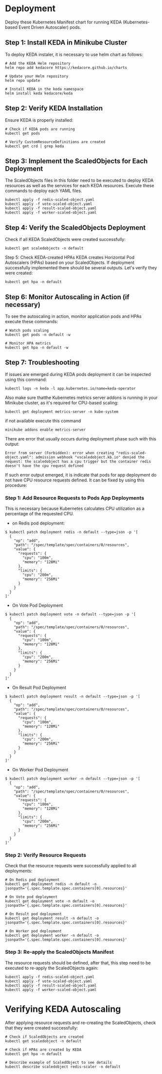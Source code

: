 # Deployment 
Deploy these Kubernetes Manifest chart for running KEDA (Kubernetes-based Event Driven Autoscaler) pods.

## Step 1: Install KEDA in Minikube Cluster
To deploy KEDA instaler, it is necessary to use helm chart as follows:

```
# Add the KEDA Helm repository
helm repo add kedacore https://kedacore.github.io/charts

# Update your Helm repository
helm repo update

# Install KEDA in the keda namespace
helm install keda kedacore/keda
```

## Step 2: Verify KEDA Installation
Ensure KEDA is properly installed:

```
# Check if KEDA pods are running
kubectl get pods 

# Verify CustomResourceDefinitions are created
kubectl get crd | grep keda
```

## Step 3: Implement the ScaledObjects for Each Deployment
The ScaledObjects files in this folder need to be executed to deploy KEDA resources as well as the services for each KEDA resources.
Execute these commands to deploy each YAML files.

```
kubectl apply -f redis-scaled-object.yaml
kubectl apply -f vote-scaled-object.yaml
kubectl apply -f result-scaled-object.yaml
kubectl apply -f worker-scaled-object.yaml
```

## Step 4: Verify the ScaledObjects Deployment
Check if all KEDA ScaledObjects were created successfully:

```
kubectl get scaledobjects -n default
```

Step 5: Check KEDA-created HPAs
KEDA creates Horizontal Pod Autoscalers (HPAs) based on your ScaledObjects. 
If deployment successfully implemented there should be several outputs. Let's verify they were created:

```
kubectl get hpa -n default
```

## Step 6: Monitor Autoscaling in Action (if necessary)
To see the autoscaling in action, monitor application pods and HPAs execute these commands:

```
# Watch pods scaling
kubectl get pods -n default -w

# Monitor HPA metrics
kubectl get hpa -n default -w
```

## Step 7: Troubleshooting
If issues are emerged during KEDA pods deployment it can be inspected using this command:

```
kubectl logs -n keda -l app.kubernetes.io/name=keda-operator
```

Also make sure thatthe Kubernetes metrics server addons is running in your Minikube cluster, as it's required for CPU-based scaling:

```
kubectl get deployment metrics-server -n kube-system
```

if not available execute this command

```
minikube addons enable metrics-server
```

There are error that usually occurs during deployment phase such with this output:

```
Error from server (Forbidden): error when creating "redis-scaled-object.yaml": admission webhook "vscaledobject.kb.io" denied the request: the scaledobject has a cpu trigger but the container redis doesn't have the cpu request defined
```

If such error output emerged, it is indicate that pods for app deployment do not have CPU resource requests defined.
It can be fixed by using this procedure:

### Step 1: Add Resource Requests to Pods App Deployments
This is necessary because Kubernetes calculates CPU utilization as a percentage of the requested CPU. 

* on Redis pod deployment:

```
$ kubectl patch deployment redis -n default --type=json -p '[
  {
    "op": "add", 
    "path": "/spec/template/spec/containers/0/resources", 
    "value": {
      "requests": {
        "cpu": "100m",
        "memory": "128Mi"
      },
      "limits": {
        "cpu": "200m",
        "memory": "256Mi"
      }
    }
  }
]'
```

* On Vote Pod Deployment

```
$ kubectl patch deployment vote -n default --type=json -p '[
  {
    "op": "add", 
    "path": "/spec/template/spec/containers/0/resources", 
    "value": {
      "requests": {
        "cpu": "100m",
        "memory": "128Mi"
      },
      "limits": {
        "cpu": "200m",
        "memory": "256Mi"
      }
    }
  }
]'
```

* On Result Pod Deployment

```
$ kubectl patch deployment result -n default --type=json -p '[
  {
    "op": "add", 
    "path": "/spec/template/spec/containers/0/resources", 
    "value": {
      "requests": {
        "cpu": "100m",
        "memory": "128Mi"
      },
      "limits": {
        "cpu": "200m",
        "memory": "256Mi"
      }
    }
  }
]'
```

* On Worker Pod Deployment

```
$ kubectl patch deployment worker -n default --type=json -p '[
  {
    "op": "add", 
    "path": "/spec/template/spec/containers/0/resources", 
    "value": {
      "requests": {
        "cpu": "100m",
        "memory": "128Mi"
      },
      "limits": {
        "cpu": "200m",
        "memory": "256Mi"
      }
    }
  }
]'
```

### Step 2: Verify Resource Requests
Check that the resource requests were successfully applied to all deployments:

```
# On Redis pod deployment
kubectl get deployment redis -n default -o jsonpath='{.spec.template.spec.containers[0].resources}'

# On Vote pod deployment
kubectl get deployment vote -n default -o jsonpath='{.spec.template.spec.containers[0].resources}'

# On Result pod deployment
kubectl get deployment result -n default -o jsonpath='{.spec.template.spec.containers[0].resources}'

# On Worker pod deployment
kubectl get deployment worker -n default -o jsonpath='{.spec.template.spec.containers[0].resources}'
```

### Step 3: Re-apply the ScaledObjects Manifest
The resource requests should be defined, after that, this step need to be executed to re-apply the ScaledObjects again:

```
kubectl apply -f redis-scaled-object.yaml
kubectl apply -f vote-scaled-object.yaml
kubectl apply -f result-scaled-object.yaml
kubectl apply -f worker-scaled-object.yaml
```

# Verifying KEDA Autoscaling
After applying resource requests and re-creating the ScaledObjects, check that they were created successfully:

```
# Check if ScaledObjects are created
kubectl get scaledobject -n default

# Check if HPAs are created by KEDA
kubectl get hpa -n default

# Describe example of ScaledObject to see details
kubectl describe scaledobject redis-scaler -n default
```